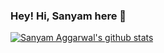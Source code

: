 ### Hey! Hi, Sanyam here 👋
<a title="Sanyam Aggarwal's github stats" href="https://github.com/kittu-20/">
  <img alt="Sanyam Aggarwal's github stats" src="https://github-readme-stats.vercel.app/api?username=kittu-20&include_all_commits=true&show_icons=true&theme=nightowl" />
</a><br/>

<!--
**kittu-20/kittu-20** is a ✨ _special_ ✨ repository because its `README.md` (this file) appears on your GitHub profile.

Here are some ideas to get you started:

- 🔭 I’m currently working on ...
- 🌱 I’m currently learning ...
- 👯 I’m looking to collaborate on ...
- 🤔 I’m looking for help with ...
- 💬 Ask me about ...
- 📫 How to reach me: ...
- 😄 Pronouns: ...
- ⚡ Fun fact: ...
-->
